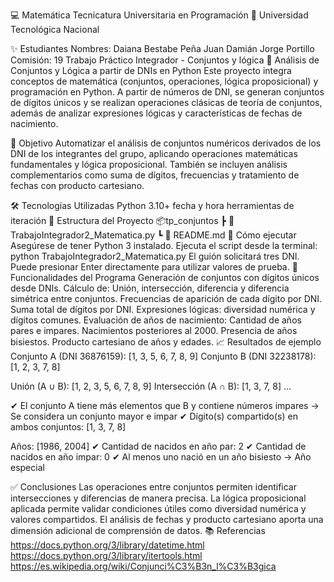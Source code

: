 💻 Matemática
Tecnicatura Universitaria en Programación 📍 Universidad Tecnológica Nacional

✨ Estudiantes
Nombres:
Daiana Bestabe Peña Juan
Damián Jorge Portillo
Comisión: 19
Trabajo Práctico Integrador - Conjuntos y lógica
🔢 Análisis de Conjuntos y Lógica a partir de DNIs en Python
Este proyecto integra conceptos de matemática (conjuntos, operaciones, lógica proposicional) y programación en Python. A partir de números de DNI, se generan conjuntos de dígitos únicos y se realizan operaciones clásicas de teoría de conjuntos, además de analizar expresiones lógicas y características de fechas de nacimiento.

🧠 Objetivo
Automatizar el análisis de conjuntos numéricos derivados de los DNI de los integrantes del grupo, aplicando operaciones matemáticas fundamentales y lógica proposicional. También se incluyen análisis complementarios como suma de dígitos, frecuencias y tratamiento de fechas con producto cartesiano.

🛠️ Tecnologías Utilizadas
Python 3.10+
fecha y hora
herramientas de iteración
📁 Estructura del Proyecto
📦tp_conjuntos
 ┣ 📄 TrabajoIntegrador2_Matematica.py
 ┗ 📄 README.md
🚀 Cómo ejecutar
Asegúrese de tener Python 3 instalado.
Ejecuta el script desde la terminal:
python TrabajoIntegrador2_Matematica.py
El guión solicitará tres DNI. Puede presionar Enter directamente para utilizar valores de prueba.
🧮 Funcionalidades del Programa
Generación de conjuntos con dígitos únicos desde DNIs.
Cálculo de:
Unión, intersección, diferencia y diferencia simétrica entre conjuntos.
Frecuencias de aparición de cada dígito por DNI.
Suma total de dígitos por DNI.
Expresiones lógicas: diversidad numérica y dígitos comunes.
Evaluación de años de nacimiento:
Cantidad de años pares e impares.
Nacimientos posteriores al 2000.
Presencia de años bisiestos.
Producto cartesiano de años y edades.
📈 Resultados de ejemplo
Conjunto A (DNI 36876159): [1, 3, 5, 6, 7, 8, 9]
Conjunto B (DNI 32238178): [1, 2, 3, 7, 8]

Unión (A ∪ B): [1, 2, 3, 5, 6, 7, 8, 9]
Intersección (A ∩ B): [1, 3, 7, 8]
...

✔ El conjunto A tiene más elementos que B y contiene números impares → Se considera un conjunto mayor e impar
✔ Dígito(s) compartido(s) en ambos conjuntos: [1, 3, 7, 8]

Años: [1986, 2004]
✔ Cantidad de nacidos en año par: 2
✔ Cantidad de nacidos en año impar: 0
✔ Al menos uno nació en un año bisiesto → Año especial

✅ Conclusiones
Las operaciones entre conjuntos permiten identificar intersecciones y diferencias de manera precisa.
La lógica proposicional aplicada permite validar condiciones útiles como diversidad numérica y valores compartidos.
El análisis de fechas y producto cartesiano aporta una dimensión adicional de comprensión de datos.
📚 Referencias
https://docs.python.org/3/library/datetime.html
https://docs.python.org/3/library/itertools.html
https://es.wikipedia.org/wiki/Conjunci%C3%B3n_l%C3%B3gica
